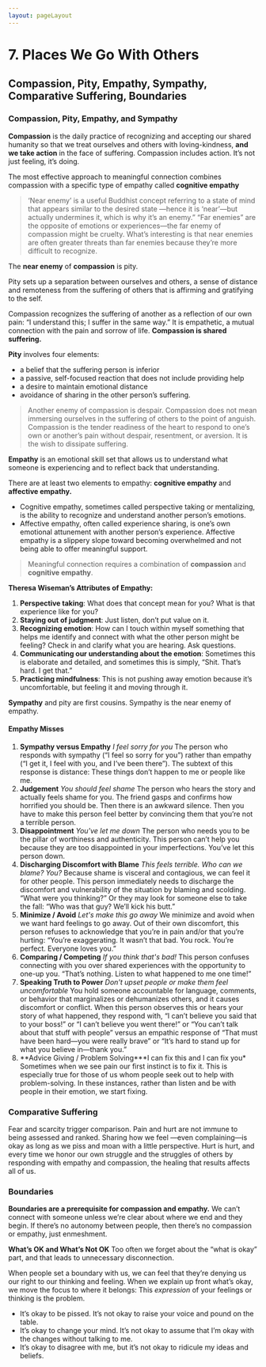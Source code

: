 ```yaml
---
layout: pageLayout
---
```


# 7. Places We Go With Others

## Compassion, Pity, Empathy, Sympathy, Comparative Suffering, Boundaries

### Compassion, Pity, Empathy, and Sympathy

**Compassion** is the daily practice of recognizing and accepting our shared humanity so that we treat ourselves and others with loving-kindness, **and we take action** in the face of suffering. Compassion includes action. It’s not just feeling, it’s doing.

The most effective approach to meaningful connection combines compassion with a specific type of empathy called **cognitive empathy**

> ‘Near enemy’ is a useful Buddhist concept referring to a state of mind that appears similar to the desired state —hence it is ‘near’—but actually undermines it, which is why it’s an enemy.” “Far enemies” are the opposite of emotions or experiences—the far enemy of compassion might be cruelty. What’s interesting is that near enemies are often greater threats than far enemies because they’re more difficult to recognize.

The **near enemy** of **compassion** is pity.

Pity sets up a separation between ourselves and others, a sense of distance and remoteness from the suffering of others that is affirming and gratifying to the self.

Compassion recognizes the suffering of another as a reflection of our own pain: “I understand this; I suffer in the same way.” It is empathetic, a mutual connection with the pain and sorrow of life. **Compassion is shared suffering.**

**Pity** involves four elements:

- a belief that the suffering person is inferior
- a passive, self-focused reaction that does not include providing help
- a desire to maintain emotional distance
- avoidance of sharing in the other person’s suffering.

> Another enemy of compassion is despair. Compassion does not mean immersing ourselves in the suffering of others to the point of anguish. Compassion is the tender readiness of the heart to respond to one’s own or another’s pain without despair, resentment, or aversion. It is the wish to dissipate suffering.

**Empathy** is an emotional skill set that allows us to understand what someone is experiencing and to reflect back that understanding.

There are at least two elements to empathy: **cognitive empathy** and **affective empathy.**

- Cognitive empathy, sometimes called perspective taking or mentalizing, is the ability to recognize and understand another person’s emotions.
- Affective empathy, often called experience sharing, is one’s own emotional attunement with another person’s experience. Affective empathy is a slippery slope toward becoming overwhelmed and not being able to offer meaningful support.

> Meaningful connection requires a combination of **compassion** and **cognitive empathy**.

**Theresa Wiseman’s Attributes of Empathy:**

1. **Perspective taking**: What does that concept mean for you? What is that experience like for you?
2. **Staying out of judgment**: Just listen, don’t put value on it.
3. **Recognizing emotion**: How can I touch within myself something that helps me identify and connect with what the other person might be feeling? Check in and clarify what you are hearing. Ask questions.
4. **Communicating our understanding about the emotion**: Sometimes this is elaborate and detailed, and sometimes this is simply, “Shit. That’s hard. I get that.”
5. **Practicing mindfulness**: This is not pushing away emotion because it’s uncomfortable, but feeling it and moving through it.

**Sympathy** and pity are first cousins. Sympathy is the near enemy of empathy.

#### Empathy Misses

1. **Sympathy versus Empathy** _I feel sorry for you_
   The person who responds with sympathy (“I feel so sorry for you”) rather than empathy (“I get it, I feel with you, and I’ve been there”). The subtext of this response is distance: These things don’t happen to me or people like me.
2. **Judgement** _You should feel shame_
   The person who hears the story and actually feels shame for you. The friend gasps and confirms how horrified you should be. Then there is an awkward silence. Then you have to make this person feel better by convincing them that you’re not a terrible person.
3. **Disappointment** _You've let me down_
   The person who needs you to be the pillar of worthiness and authenticity. This person can’t help you because they are too disappointed in your imperfections. You’ve let this person down.
4. **Discharging Discomfort with Blame** _This feels terrible. Who can we blame? You?_
   Because shame is visceral and contagious, we can feel it for other people. This person immediately needs to discharge the discomfort and vulnerability of the situation by blaming and scolding. “What were you thinking?” Or they may look for someone else to take the fall: “Who was that guy? We’ll kick his butt.”
5. **Minimize / Avoid** _Let's make this go away_
   We minimize and avoid when we want hard feelings to go away. Out of their own discomfort, this person refuses to acknowledge that you’re in pain and/or that you’re hurting: “You’re exaggerating. It wasn’t that bad. You rock. You’re perfect. Everyone loves you.”
6. **Comparing / Competing** _If you think that's bad!_
   This person confuses connecting with you over shared experiences with the opportunity to one-up you. “That’s nothing. Listen to what happened to me one time!”
7. **Speaking Truth to Power** _Don't upset people or make them feel uncomfortable_
   You hold someone accountable for language, comments, or behavior that marginalizes or dehumanizes others, and it causes discomfort or conflict. When this person observes this or hears your story of what happened, they respond with, “I can’t believe you said that to your boss!” or “I can’t believe you went there!” or “You can’t talk about that stuff with people” versus an empathic response of “That must have been hard—you were really brave” or “It’s hard to stand up for what you believe in—thank you.”
8. **Advice Giving / Problem Solving\***I can fix this and I can fix you\*
   Sometimes when we see pain our first instinct is to fix it. This is especially true for those of us whom people seek out to help with problem-solving. In these instances, rather than listen and be with people in their emotion, we start fixing.

### Comparative Suffering

Fear and scarcity trigger comparison. Pain and hurt are not immune to being assessed and ranked. Sharing how we feel —even complaining—is okay as long as we piss and moan with a little perspective. Hurt is hurt, and every time we honor our own struggle and the struggles of others by responding with empathy and compassion, the healing that results affects all of us.

### Boundaries

**Boundaries are a prerequisite for compassion and empathy.** We can’t connect with someone unless we’re clear about where we end and they begin. If there’s no autonomy between people, then there’s no compassion or empathy, just enmeshment.

**What’s OK and What’s Not OK**
Too often we forget about the “what is okay” part, and that leads to unnecessary disconnection.

When people set a boundary with us, we can feel that they’re denying us our right to our thinking and feeling. When we explain up front what’s okay, we move the focus to where it belongs: This _expression_ of your feelings or thinking is the problem.

- It’s okay to be pissed. It’s not okay to raise your voice and pound on the table.
- It’s okay to change your mind. It’s not okay to assume that I’m okay with the changes without talking to me.
- It’s okay to disagree with me, but it’s not okay to ridicule my ideas and beliefs.
